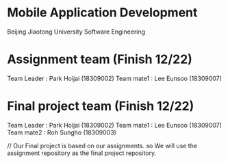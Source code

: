 # Mobile Application Development

Beijing Jiaotong University Software Engineering

# Assignment team (Finish 12/22)

Team Leader : Park Hoijai (18309002)
Team mate1 : Lee Eunsoo (18309007)

# Final project team (Finish 12/22)

Team Leader : Park Hoijai (18309002)
Team mate1 : Lee Eunsoo (18309007)
Team mate2 : Roh Sungho (18309003)

// Our Final project is based on our assignments. so We will use the assignment repository as the final project repository.
